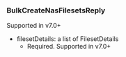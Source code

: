 ### BulkCreateNasFilesetsReply
Supported in v7.0+

- filesetDetails: a list of FilesetDetails
  - Required. Supported in v7.0+
